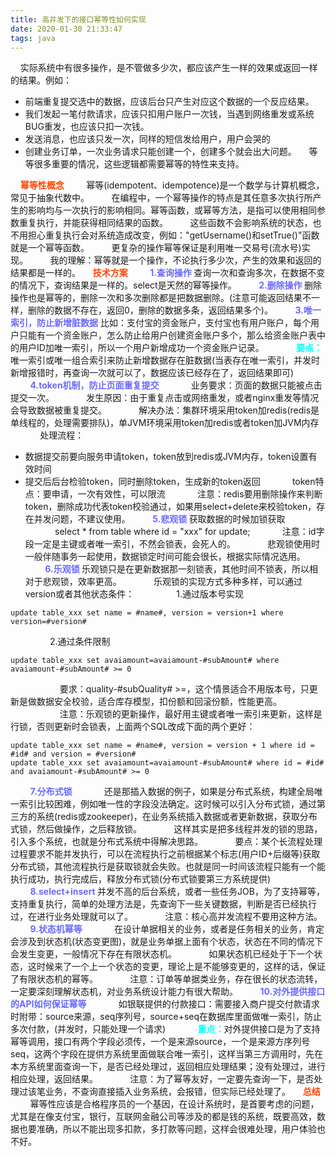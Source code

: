 ```yaml
---
title: 高并发下的接口幂等性如何实现
date: 2020-01-30 21:33:47
tags: java
---
```

&nbsp;&nbsp;&nbsp;&nbsp;实际系统中有很多操作，是不管做多少次，都应该产生一样的效果或返回一样的结果。例如：
- 前端重复提交选中的数据，应该后台只产生对应这个数据的一个反应结果。
- 我们发起一笔付款请求，应该只扣用户账户一次钱，当遇到网络重发或系统BUG重发，也应该只扣一次钱。
- 发送消息，也应该只发一次，同样的短信发给用户，用户会哭的
- 创建业务订单，一次业务请求只能创建一个，创建多个就会出大问题。
&nbsp;&nbsp;&nbsp;&nbsp;等等很多重要的情况，这些逻辑都需要幂等的特性来支持。
<!-- more -->

&nbsp;&nbsp;&nbsp;&nbsp;<b style="color: orangered">幂等性概念</b>
&nbsp;&nbsp;&nbsp;&nbsp;&nbsp;&nbsp;&nbsp;&nbsp;幂等(idempotent、idempotence)是一个数学与计算机概念，常见于抽象代数中。
&nbsp;&nbsp;&nbsp;&nbsp;&nbsp;&nbsp;&nbsp;&nbsp;在编程中，一个幂等操作的特点是其任意多次执行所产生的影响均与一次执行的影响相同。幂等函数，或幂等方法，是指可以使用相同参数重复执行，并能获得相同结果的函数。
&nbsp;&nbsp;&nbsp;&nbsp;&nbsp;&nbsp;&nbsp;&nbsp;这些函数不会影响系统的状态，也不用担心重复执行会对系统造成改变，例如："getUsername()和setTrue()"函数就是一个幂等函数。
&nbsp;&nbsp;&nbsp;&nbsp;&nbsp;&nbsp;&nbsp;&nbsp;更复杂的操作幂等保证是利用唯一交易号(流水号)实现。
&nbsp;&nbsp;&nbsp;&nbsp;&nbsp;&nbsp;&nbsp;&nbsp;我的理解：幂等就是一个操作，不论执行多少次，产生的效果和返回的结果都是一样的。
&nbsp;&nbsp;&nbsp;&nbsp;<b style="color: orangered">技术方案</b>
&nbsp;&nbsp;&nbsp;&nbsp;&nbsp;&nbsp;&nbsp;&nbsp;<b style="color: #6A6AFF">1.查询操作 </b>查询一次和查询多次，在数据不变的情况下，查询结果是一样的。select是天然的幂等操作。
&nbsp;&nbsp;&nbsp;&nbsp;&nbsp;&nbsp;&nbsp;&nbsp;<b style="color: #6A6AFF">2.删除操作 </b>删除操作也是幂等的，删除一次和多次删除都是把数据删除。(注意可能返回结果不一样，删除的数据不存在，返回0，删除的数据多条，返回结果多个)。
&nbsp;&nbsp;&nbsp;&nbsp;&nbsp;&nbsp;&nbsp;&nbsp;<b style="color: #6A6AFF">3.唯一索引，防止新增脏数据</b> 比如：支付宝的资金账户，支付宝也有用户账户，每个用户只能有一个资金账户，怎么防止给用户创建资金账户多个，那么给资金账户表中的用户ID加唯一索引，所以一个用户新增成功一个资金账户记录。
&nbsp;&nbsp;&nbsp;&nbsp;&nbsp;&nbsp;&nbsp;&nbsp;&nbsp;&nbsp;&nbsp;&nbsp;<b style="color: #00FFFF">要点：</b>唯一索引或唯一组合索引来防止新增数据存在脏数据(当表存在唯一索引，并发时新增报错时，再查询一次就可以了，数据应该已经存在了，返回结果即可)
&nbsp;&nbsp;&nbsp;&nbsp;&nbsp;&nbsp;&nbsp;&nbsp;<b style="color: #6A6AFF">4.token机制，防止页面重复提交</b>
&nbsp;&nbsp;&nbsp;&nbsp;&nbsp;&nbsp;&nbsp;&nbsp;&nbsp;&nbsp;&nbsp;&nbsp;业务要求：页面的数据只能被点击提交一次。
&nbsp;&nbsp;&nbsp;&nbsp;&nbsp;&nbsp;&nbsp;&nbsp;&nbsp;&nbsp;&nbsp;&nbsp;发生原因：由于重复点击或网络重发，或者nginx重发等情况会导致数据被重复提交。
&nbsp;&nbsp;&nbsp;&nbsp;&nbsp;&nbsp;&nbsp;&nbsp;&nbsp;&nbsp;&nbsp;&nbsp;解决办法：集群环境采用token加redis(redis是单线程的，处理需要排队)，单JVM环境采用token加redis或者token加JVM内存
&nbsp;&nbsp;&nbsp;&nbsp;&nbsp;&nbsp;&nbsp;&nbsp;&nbsp;&nbsp;&nbsp;&nbsp;处理流程：
- 数据提交前要向服务申请token，token放到redis或JVM内存，token设置有效时间
- 提交后后台检验token，同时删除token，生成新的token返回
&nbsp;&nbsp;&nbsp;&nbsp;&nbsp;&nbsp;&nbsp;&nbsp;&nbsp;&nbsp;&nbsp;&nbsp;token特点：要申请，一次有效性，可以限流
&nbsp;&nbsp;&nbsp;&nbsp;&nbsp;&nbsp;&nbsp;&nbsp;&nbsp;&nbsp;&nbsp;&nbsp;注意：redis要用删除操作来判断token，删除成功代表token校验通过，如果用select+delete来校验token，存在并发问题，不建议使用。
&nbsp;&nbsp;&nbsp;&nbsp;&nbsp;&nbsp;&nbsp;&nbsp;<b style="color: #6A6AFF">5.悲观锁 </b>获取数据的时候加锁获取
&nbsp;&nbsp;&nbsp;&nbsp;&nbsp;&nbsp;&nbsp;&nbsp;&nbsp;&nbsp;&nbsp;&nbsp;select * from table where id = "xxx" for update;
&nbsp;&nbsp;&nbsp;&nbsp;&nbsp;&nbsp;&nbsp;&nbsp;&nbsp;&nbsp;&nbsp;&nbsp;注意：id字段一定是主键或者唯一索引，不然会锁表，会死人的。
&nbsp;&nbsp;&nbsp;&nbsp;&nbsp;&nbsp;&nbsp;&nbsp;&nbsp;&nbsp;&nbsp;&nbsp;悲观锁使用时一般伴随事务一起使用，数据锁定时间可能会很长，根据实际情况选用。
&nbsp;&nbsp;&nbsp;&nbsp;&nbsp;&nbsp;&nbsp;&nbsp;<b style="color: #6A6AFF">6.乐观锁 </b>乐观锁只是在更新数据那一刻锁表，其他时间不锁表，所以相对于悲观锁，效率更高。
&nbsp;&nbsp;&nbsp;&nbsp;&nbsp;&nbsp;&nbsp;&nbsp;&nbsp;&nbsp;&nbsp;&nbsp;乐观锁的实现方式多种多样，可以通过version或者其他状态条件：
&nbsp;&nbsp;&nbsp;&nbsp;&nbsp;&nbsp;&nbsp;&nbsp;&nbsp;&nbsp;&nbsp;&nbsp;&nbsp;&nbsp;&nbsp;&nbsp;1.通过版本号实现
```
update table_xxx set name = #name#, version = version+1 where version=#version#
```
&nbsp;&nbsp;&nbsp;&nbsp;&nbsp;&nbsp;&nbsp;&nbsp;&nbsp;&nbsp;&nbsp;&nbsp;&nbsp;&nbsp;&nbsp;&nbsp;2.通过条件限制
```
update table_xxx set avaiamount=avaiamount-#subAmount# where avaiamount-#subAmount# >= 0
```
&nbsp;&nbsp;&nbsp;&nbsp;&nbsp;&nbsp;&nbsp;&nbsp;&nbsp;&nbsp;&nbsp;&nbsp;&nbsp;&nbsp;&nbsp;&nbsp;&nbsp;&nbsp;&nbsp;&nbsp;要求：quality-#subQuality# >=，这个情景适合不用版本号，只更新是做数据安全校验，适合库存模型，扣份额和回滚份额，性能更高。
&nbsp;&nbsp;&nbsp;&nbsp;&nbsp;&nbsp;&nbsp;&nbsp;&nbsp;&nbsp;&nbsp;&nbsp;&nbsp;&nbsp;&nbsp;&nbsp;&nbsp;&nbsp;&nbsp;&nbsp;注意：乐观锁的更新操作，最好用主键或者唯一索引来更新，这样是行锁，否则更新时会锁表，上面两个SQL改成下面的两个更好：
```
update table_xxx set name = #name#, version = version + 1 where id = #id# and version = #version# 
update table_xxx set avaiamount=avaiamount-#subAmount# where id = #id# and avaiamount-#subAmount# >= 0
```
&nbsp;&nbsp;&nbsp;&nbsp;&nbsp;&nbsp;&nbsp;&nbsp;<b style="color: #6A6AFF">7.分布式锁</b>
&nbsp;&nbsp;&nbsp;&nbsp;&nbsp;&nbsp;&nbsp;&nbsp;&nbsp;&nbsp;&nbsp;&nbsp;还是那插入数据的例子，如果是分布式系统，构建全局唯一索引比较困难，例如唯一性的字段没法确定。这时候可以引入分布式锁，通过第三方的系统(redis或zookeeper)，在业务系统插入数据或者更新数据，获取分布式锁，然后做操作，之后释放锁。
&nbsp;&nbsp;&nbsp;&nbsp;&nbsp;&nbsp;&nbsp;&nbsp;&nbsp;&nbsp;&nbsp;&nbsp;这样其实是把多线程并发的锁的思路，引入多个系统，也就是分布式系统中得解决思路。
&nbsp;&nbsp;&nbsp;&nbsp;&nbsp;&nbsp;&nbsp;&nbsp;&nbsp;&nbsp;&nbsp;&nbsp;要点：某个长流程处理过程要求不能并发执行，可以在流程执行之前根据某个标志(用户ID+后缀等)获取分布式锁，其他流程执行是获取锁就会失败。也就是同一时间该流程只能有一个能执行成功，执行完成后，释放分布式锁(分布式锁要第三方系统提供)
&nbsp;&nbsp;&nbsp;&nbsp;&nbsp;&nbsp;&nbsp;&nbsp;<b style="color: #6A6AFF">8.select+insert </b>并发不高的后台系统，或者一些任务JOB，为了支持幂等，支持重复执行，简单的处理方法是，先查询下一些关键数据，判断是否已经执行过，在进行业务处理就可以了。
&nbsp;&nbsp;&nbsp;&nbsp;&nbsp;&nbsp;&nbsp;&nbsp;&nbsp;&nbsp;&nbsp;&nbsp;注意：核心高并发流程不要用这种方法。
&nbsp;&nbsp;&nbsp;&nbsp;&nbsp;&nbsp;&nbsp;&nbsp;<b style="color: #6A6AFF">9.状态机幂等</b>
&nbsp;&nbsp;&nbsp;&nbsp;&nbsp;&nbsp;&nbsp;&nbsp;&nbsp;&nbsp;&nbsp;&nbsp;在设计单据相关的业务，或者是任务相关的业务，肯定会涉及到状态机(状态变更图)，就是业务单据上面有个状态，状态在不同的情况下会发生变更，一般情况下存在有限状态机。
&nbsp;&nbsp;&nbsp;&nbsp;&nbsp;&nbsp;&nbsp;&nbsp;&nbsp;&nbsp;&nbsp;&nbsp;如果状态机已经处于下一个状态，这时候来了一个上一个状态的变更，理论上是不能够变更的，这样的话，保证了有限状态机的幂等。
&nbsp;&nbsp;&nbsp;&nbsp;&nbsp;&nbsp;&nbsp;&nbsp;&nbsp;&nbsp;&nbsp;&nbsp;注意：订单等单据类业务，存在很长的状态流转，一定要深刻理解状态机，对业务系统设计能力有很大帮助。
&nbsp;&nbsp;&nbsp;&nbsp;&nbsp;&nbsp;&nbsp;&nbsp;<b style="color: #6A6AFF">10.对外提供接口的API如何保证幂等</b>
&nbsp;&nbsp;&nbsp;&nbsp;&nbsp;&nbsp;&nbsp;&nbsp;&nbsp;&nbsp;&nbsp;&nbsp;如银联提供的付款接口：需要接入商户提交付款请求时附带：source来源，seq序列号，source+seq在数据库里面做唯一索引，防止多次付款，(并发时，只能处理一个请求)
&nbsp;&nbsp;&nbsp;&nbsp;&nbsp;&nbsp;&nbsp;&nbsp;&nbsp;&nbsp;&nbsp;&nbsp;<b style="color: #00FFFF">重点：</b>对外提供接口是为了支持幂等调用，接口有两个字段必须传，一个是来源source，一个是来源方序列号seq，这两个字段在提供方系统里面做联合唯一索引，这样当第三方调用时，先在本方系统里面查询一下，是否已经处理过，返回相应处理结果；没有处理过，进行相应处理，返回结果。
&nbsp;&nbsp;&nbsp;&nbsp;&nbsp;&nbsp;&nbsp;&nbsp;&nbsp;&nbsp;&nbsp;&nbsp;注意：为了幂等友好，一定要先查询一下，是否处理过该笔业务，不查询直接插入业务系统，会报错，但实际已经处理了。
&nbsp;&nbsp;&nbsp;&nbsp;<b style="color: orangered">总结</b>
&nbsp;&nbsp;&nbsp;&nbsp;&nbsp;&nbsp;&nbsp;&nbsp;幂等性应该是合格程序员的一个基因，在设计系统时，是首要考虑的问题，尤其是在像支付宝，银行，互联网金融公司等涉及的都是钱的系统，既要高效，数据也要准确，所以不能出现多扣款，多打款等问题，这样会很难处理，用户体验也不好。